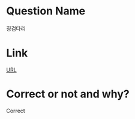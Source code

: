 # Question Name  
징검다리  

# Link
[URL](https://softeer.ai/practice/info.do?eventIdx=1&psProblemId=390)  

# Correct or not and why?  
Correct  
